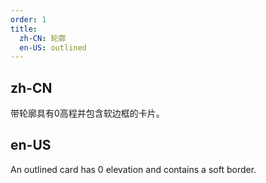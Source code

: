 ```yaml
---
order: 1
title:
  zh-CN: 轮廓
  en-US: outlined
---
```


## zh-CN

带轮廓具有0高程并包含软边框的卡片。 

## en-US

An outlined card has 0 elevation and contains a soft border.